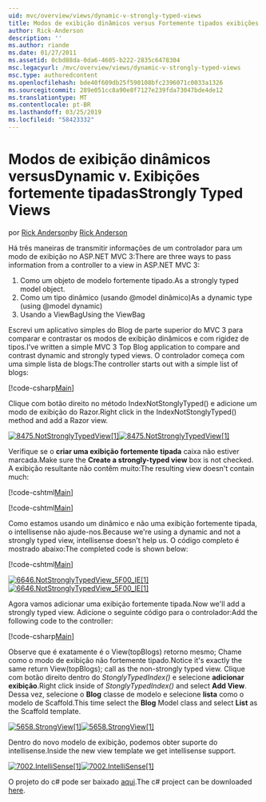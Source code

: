 ```yaml
---
uid: mvc/overview/views/dynamic-v-strongly-typed-views
title: Modos de exibição dinâmicos versus Fortemente tipados exibições | Microsoft Docs
author: Rick-Anderson
description: ''
ms.author: riande
ms.date: 01/27/2011
ms.assetid: 0cbd88da-0da6-4605-b222-2835c6478304
msc.legacyurl: /mvc/overview/views/dynamic-v-strongly-typed-views
msc.type: authoredcontent
ms.openlocfilehash: bde40f609db25f590108bfc2396071c0033a1326
ms.sourcegitcommit: 289e051cc8a90e8f7127e239fda73047bde4de12
ms.translationtype: MT
ms.contentlocale: pt-BR
ms.lasthandoff: 03/25/2019
ms.locfileid: "58423332"
---
```

<a name="dynamic-v-strongly-typed-views"></a><span data-ttu-id="309bb-103">Modos de exibição dinâmicos versus</span><span class="sxs-lookup"><span data-stu-id="309bb-103">Dynamic v.</span></span> <span data-ttu-id="309bb-104">Exibições fortemente tipadas</span><span class="sxs-lookup"><span data-stu-id="309bb-104">Strongly Typed Views</span></span>
====================
<span data-ttu-id="309bb-105">por [Rick Anderson]((https://twitter.com/RickAndMSFT))</span><span class="sxs-lookup"><span data-stu-id="309bb-105">by [Rick Anderson]((https://twitter.com/RickAndMSFT))</span></span>

<span data-ttu-id="309bb-106">Há três maneiras de transmitir informações de um controlador para um modo de exibição no ASP.NET MVC 3:</span><span class="sxs-lookup"><span data-stu-id="309bb-106">There are three ways to pass information from a controller to a view in ASP.NET MVC 3:</span></span>

1. <span data-ttu-id="309bb-107">Como um objeto de modelo fortemente tipado.</span><span class="sxs-lookup"><span data-stu-id="309bb-107">As a strongly typed model object.</span></span>
2. <span data-ttu-id="309bb-108">Como um tipo dinâmico (usando @model dinâmico)</span><span class="sxs-lookup"><span data-stu-id="309bb-108">As a dynamic type (using @model dynamic)</span></span>
3. <span data-ttu-id="309bb-109">Usando a ViewBag</span><span class="sxs-lookup"><span data-stu-id="309bb-109">Using the ViewBag</span></span>

<span data-ttu-id="309bb-110">Escrevi um aplicativo simples do Blog de parte superior do MVC 3 para comparar e contrastar os modos de exibição dinâmicos e com rigidez de tipos.</span><span class="sxs-lookup"><span data-stu-id="309bb-110">I've written a simple MVC 3 Top Blog application to compare and contrast dynamic and strongly typed views.</span></span> <span data-ttu-id="309bb-111">O controlador começa com uma simple lista de blogs:</span><span class="sxs-lookup"><span data-stu-id="309bb-111">The controller starts out with a simple list of blogs:</span></span>

[!code-csharp[Main](dynamic-v-strongly-typed-views/samples/sample1.cs)]

<span data-ttu-id="309bb-112">Clique com botão direito no método IndexNotStonglyTyped() e adicione um modo de exibição do Razor.</span><span class="sxs-lookup"><span data-stu-id="309bb-112">Right click in the IndexNotStonglyTyped() method and add a Razor view.</span></span>

<span data-ttu-id="309bb-113">[![8475.NotStronglyTypedView[1]](dynamic-v-strongly-typed-views/_static/image2.png)](dynamic-v-strongly-typed-views/_static/image1.png)</span><span class="sxs-lookup"><span data-stu-id="309bb-113">[![8475.NotStronglyTypedView[1]](dynamic-v-strongly-typed-views/_static/image2.png)](dynamic-v-strongly-typed-views/_static/image1.png)</span></span>

<span data-ttu-id="309bb-114">Verifique se o **criar uma exibição fortemente tipada** caixa não estiver marcada.</span><span class="sxs-lookup"><span data-stu-id="309bb-114">Make sure the **Create a strongly-typed view** box is not checked.</span></span> <span data-ttu-id="309bb-115">A exibição resultante não contêm muito:</span><span class="sxs-lookup"><span data-stu-id="309bb-115">The resulting view doesn't contain much:</span></span>

[!code-cshtml[Main](dynamic-v-strongly-typed-views/samples/sample2.cshtml)]

[!code-cshtml[Main](dynamic-v-strongly-typed-views/samples/sample3.cshtml)]

<span data-ttu-id="309bb-116">Como estamos usando um dinâmico e não uma exibição fortemente tipada, o intellisense não ajude-nos.</span><span class="sxs-lookup"><span data-stu-id="309bb-116">Because we're using a dynamic and not a strongly typed view, intellisense doesn't help us.</span></span> <span data-ttu-id="309bb-117">O código completo é mostrado abaixo:</span><span class="sxs-lookup"><span data-stu-id="309bb-117">The completed code is shown below:</span></span>

[!code-cshtml[Main](dynamic-v-strongly-typed-views/samples/sample4.cshtml)]

<span data-ttu-id="309bb-118">[![6646.NotStronglyTypedView_5F00_IE[1]](dynamic-v-strongly-typed-views/_static/image4.png)](dynamic-v-strongly-typed-views/_static/image3.png)</span><span class="sxs-lookup"><span data-stu-id="309bb-118">[![6646.NotStronglyTypedView_5F00_IE[1]](dynamic-v-strongly-typed-views/_static/image4.png)](dynamic-v-strongly-typed-views/_static/image3.png)</span></span>

<span data-ttu-id="309bb-119">Agora vamos adicionar uma exibição fortemente tipada.</span><span class="sxs-lookup"><span data-stu-id="309bb-119">Now we'll add a strongly typed view.</span></span> <span data-ttu-id="309bb-120">Adicione o seguinte código para o controlador:</span><span class="sxs-lookup"><span data-stu-id="309bb-120">Add the following code to the controller:</span></span>

[!code-csharp[Main](dynamic-v-strongly-typed-views/samples/sample5.cs)]


<span data-ttu-id="309bb-121">Observe que é exatamente é o View(topBlogs) retorno mesmo; Chame como o modo de exibição não fortemente tipado.</span><span class="sxs-lookup"><span data-stu-id="309bb-121">Notice it's exactly the same return View(topBlogs); call as the non-strongly typed view.</span></span> <span data-ttu-id="309bb-122">Clique com botão direito dentro do *StonglyTypedIndex()* e selecione **adicionar exibição**.</span><span class="sxs-lookup"><span data-stu-id="309bb-122">Right click inside of *StonglyTypedIndex()* and select **Add View**.</span></span> <span data-ttu-id="309bb-123">Dessa vez, selecione o **Blog** classe de modelo e selecione **lista** como o modelo de Scaffold.</span><span class="sxs-lookup"><span data-stu-id="309bb-123">This time select the **Blog** Model class and select **List** as the Scaffold template.</span></span>

<span data-ttu-id="309bb-124">[![5658.StrongView[1]](dynamic-v-strongly-typed-views/_static/image6.png)](dynamic-v-strongly-typed-views/_static/image5.png)</span><span class="sxs-lookup"><span data-stu-id="309bb-124">[![5658.StrongView[1]](dynamic-v-strongly-typed-views/_static/image6.png)](dynamic-v-strongly-typed-views/_static/image5.png)</span></span>

<span data-ttu-id="309bb-125">Dentro do novo modelo de exibição, podemos obter suporte do intellisense.</span><span class="sxs-lookup"><span data-stu-id="309bb-125">Inside the new view template we get intellisense support.</span></span>

<span data-ttu-id="309bb-126">[![7002.IntelliSense[1]](dynamic-v-strongly-typed-views/_static/image8.png)](dynamic-v-strongly-typed-views/_static/image7.png)</span><span class="sxs-lookup"><span data-stu-id="309bb-126">[![7002.IntelliSense[1]](dynamic-v-strongly-typed-views/_static/image8.png)](dynamic-v-strongly-typed-views/_static/image7.png)</span></span>

<span data-ttu-id="309bb-127">O projeto do c# pode ser baixado [aqui](https://blogs.msdn.com/cfs-file.ashx/__key/CommunityServer-Blogs-Components-WeblogFiles/00-00-01-11-73-SSMS/1817.Mvc3ViewDemo.zip).</span><span class="sxs-lookup"><span data-stu-id="309bb-127">The c# project can be downloaded [here](https://blogs.msdn.com/cfs-file.ashx/__key/CommunityServer-Blogs-Components-WeblogFiles/00-00-01-11-73-SSMS/1817.Mvc3ViewDemo.zip).</span></span>

